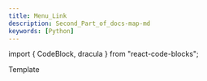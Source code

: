 ```yaml
---
title: Menu_Link
description: Second_Part_of_docs-map-md
keywords: [Python]
---
```

import { CodeBlock, dracula  } from "react-code-blocks";


Template 